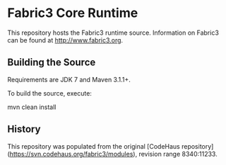 Fabric3 Core Runtime
=====================

This repository hosts the Fabric3 runtime source. Information on Fabric3 can be found at http://www.fabric3.org.


Building the Source
------------------------

Requirements are JDK 7 and Maven 3.1.1+.

To build the source, execute:

mvn clean install


History
-------------------------
This repository was populated from the original [CodeHaus repository] (https://svn.codehaus.org/fabric3/modules), revision range 8340:11233.

